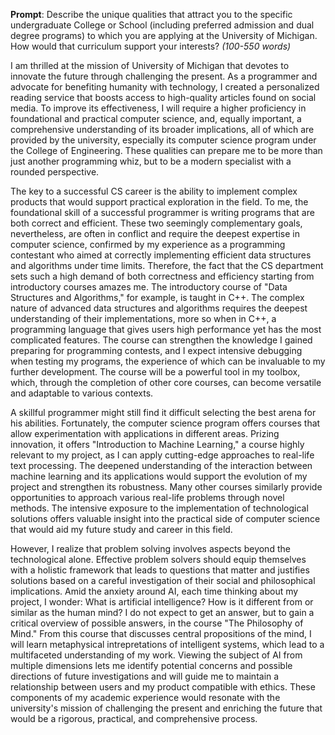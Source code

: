 **Prompt**: Describe the unique qualities that attract you to the specific undergraduate College or School (including preferred admission and dual degree programs) to which you are applying at the University of Michigan. How would that curriculum support your interests? _(100-550 words)_

I am thrilled at the mission of University of Michigan that devotes to innovate the future through challenging the present. As a programmer and advocate for benefiting humanity with technology, I created a personalized reading service that boosts access to high-quality articles found on social media. To improve its effectiveness, I will require a higher proficiency in foundational and practical computer science, and, equally important, a comprehensive understanding of its broader implications, all of which are provided by the university, especially its computer science program under the College of Engineering. These qualities can prepare me to be more than just another programming whiz, but to be a modern specialist with a rounded perspective.

The key to a successful CS career is the ability to implement complex products that would support practical exploration in the field. To me, the foundational skill of a successful programmer is writing programs that are both correct and efficient. These two seemingly complementary goals, nevertheless, are often in conflict and require the deepest expertise in computer science, confirmed by my experience as a programming contestant who aimed at correctly implementing efficient data structures and algorithms under time limits. Therefore, the fact that the CS department sets such a high demand of both correctness and efficiency starting from introductory courses amazes me. The introductory course of "Data Structures and Algorithms," for example, is taught in C++. The complex nature of advanced data structures and algorithms requires the deepest understanding of their implementations, more so when in C++, a programming language that gives users high performance yet has the most complicated features. The course can strengthen the knowledge I gained preparing for programming contests, and I expect intensive debugging when testing my programs, the experience of which can be invaluable to my further development. The course will be a powerful tool in my toolbox, which, through the completion of other core courses, can become versatile and adaptable to various contexts.

A skillful programmer might still find it difficult selecting the best arena for his abilities. Fortunately, the computer science program offers courses that allow experimentation with applications in different areas. Prizing innovation, it offers "Introduction to Machine Learning," a course highly relevant to my project, as I can apply cutting-edge approaches to real-life text processing. The deepened understanding of the interaction between machine learning and its applications would support the evolution of my project and strengthen its robustness. Many other courses similarly provide opportunities to approach various real-life problems through novel methods. The intensive exposure to the implementation of technological solutions offers valuable insight into the practical side of computer science that would aid my future study and career in this field.

However, I realize that problem solving involves aspects beyond the technological alone. Effective problem solvers should equip themselves with a holistic framework that leads to questions that matter and justifies solutions based on a careful investigation of their social and philosophical implications. Amid the anxiety around AI, each time thinking about my project, I wonder: What is artificial intelligence? How is it different from or similar as the human mind? I do not expect to get an answer, but to gain a critical overview of possible answers, in the course "The Philosophy of Mind." From this course that discusses central propositions of the mind, I will learn metaphysical intrepretations of intelligent systems, which lead to a multifaceted understanding of my work. Viewing the subject of AI from multiple dimensions lets me identify potential concerns and possible directions of future investigations and will guide me to maintain a relationship between users and my product compatible with ethics. These components of my academic experience would resonate with the university's mission of challenging the present and enriching the future that would be a rigorous, practical, and comprehensive process.